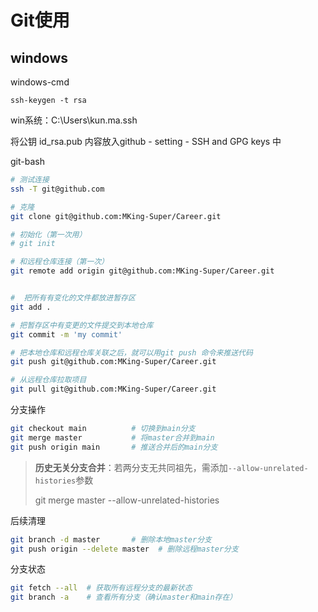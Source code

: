 # Git使用

## windows

windows-cmd

```
ssh-keygen -t rsa	
```

win系统：C:\Users\kun.ma\.ssh

将公钥 id_rsa.pub 内容放入github - setting - SSH and GPG keys 中



git-bash

```bash
# 测试连接
ssh -T git@github.com

# 克隆
git clone git@github.com:MKing-Super/Career.git

# 初始化（第一次用）
# git init

# 和远程仓库连接（第一次）
git remote add origin git@github.com:MKing-Super/Career.git


#  把所有有变化的文件都放进暂存区
git add .

# 把暂存区中有变更的文件提交到本地仓库
git commit -m 'my commit'

# 把本地仓库和远程仓库关联之后，就可以用git push 命令来推送代码
git push git@github.com:MKing-Super/Career.git

# 从远程仓库拉取项目
git pull git@github.com:MKing-Super/Career.git
```

分支操作

```bash
git checkout main          # 切换到main分支
git merge master           # 将master合并到main
git push origin main       # 推送合并后的main分支
```

> **历史无关分支合并**‌：若两分支无共同祖先，需添加`--allow-unrelated-histories`参数‌
>
> git merge master --allow-unrelated-histories

后续清理

```bash
git branch -d master       # 删除本地master分支
git push origin --delete master  # 删除远程master分支
```

分支状态

```bash
git fetch --all  # 获取所有远程分支的最新状态
git branch -a    # 查看所有分支（确认master和main存在）
```

